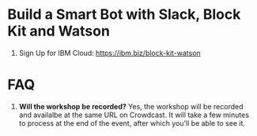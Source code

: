 # Build a Smart Bot with Slack, Block Kit and Watson

1. Sign Up for IBM Cloud: https://ibm.biz/block-kit-watson

# FAQ

1. **Will the workshop be recorded?** Yes, the workshop will be recorded and availalbe at the same URL on Crowdcast. It will take a few minutes to process at the end of the event, after which you'll be able to see it.
